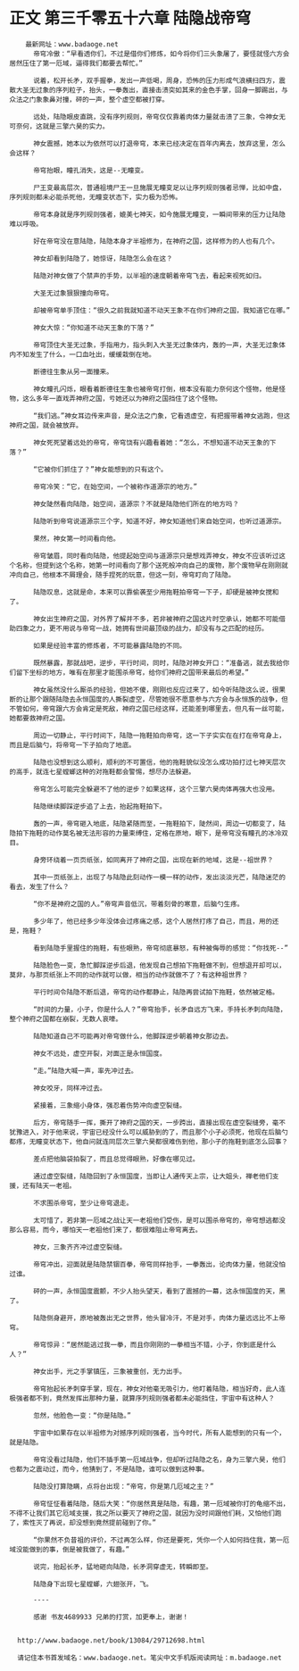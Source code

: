 # 正文 第三千零五十六章 陆隐战帝穹
        最新网址：www.badaoge.net
          帝穹冷傲：“早看透你们，不过是借你们修炼，如今将你们三头象屠了，要怪就怪六方会居然压住了第一厄域，逼得我们都要去帮忙。”
      
          说着，松开长矛，双手握拳，发出一声低喝，周身，恐怖的压力形成气浪横扫四方，震散大圣无过象的序列粒子，抬头，一拳轰出，直接击溃突如其来的金色手掌，回身一脚踢出，与众法之门象象鼻对撞，砰的一声，整个虚空都被打穿。
      
          远处，陆隐眼皮直跳，没有序列规则，帝穹仅仅靠着肉体力量就击溃了三象，令神女无可奈何，这就是三擎六昊的实力。
      
          神女震撼，她本以为依然可以打退帝穹，本来已经决定在百年内离去，放弃这里，怎么会这样？
      
          帝穹抬眼，瞳孔消失，这是--无瞳变。
      
          尸王变最高层次，普通祖境尸王一旦施展无瞳变足以让序列规则强者忌惮，比如中盘，序列规则都未必能杀死他，无瞳变状态下，实力极为恐怖。
      
          帝穹本身就是序列规则强者，媲美七神天，如今施展无瞳变，一瞬间带来的压力让陆隐难以呼吸。
      
          好在帝穹没在意陆隐，陆隐本身才半祖修为，在神府之国，这样修为的人也有几个。
      
          神女却看到陆隐了，她惊讶，陆隐怎么会在这？
      
          陆隐对神女做了个禁声的手势，以半祖的速度朝着帝穹飞去，看起来视死如归。
      
          大圣无过象狠狠撞向帝穹。
      
          却被帝穹单手顶住：“很久之前我就知道不动天王象不在你们神府之国，我知道它在哪。”
      
          神女大惊：“你知道不动天王象的下落？”
      
          帝穹顶住大圣无过象，手指用力，指头刺入大圣无过象体内，轰的一声，大圣无过象体内不知发生了什么，一口血吐出，缓缓栽倒在地。
      
          断德往生象从另一面撞来。
      
          神女瞳孔闪烁，眼看着断德往生象也被帝穹打倒，根本没有能力奈何这个怪物，他是怪物，这么多年一直戏弄神府之国，亏她还以为神府之国挡住了这个怪物。
      
          “我们逃。”神女耳边传来声音，是众法之门象，它看透虚空，有把握带着神女逃跑，但这神府之国，就会被放弃。
      
          神女死死望着远处的帝穹，帝穹饶有兴趣看着她：“怎么，不想知道不动天王象的下落？”
      
          “它被你们抓住了？”神女能想到的只有这个。
      
          帝穹冷笑：“它，在始空间，一个被称作道源宗的地方。”
      
          神女陡然看向陆隐，始空间，道源宗？不就是陆隐他们所在的地方吗？
      
          陆隐听到帝穹说道源宗三个字，知道不好，神女知道他们来自始空间，也听过道源宗。
      
          果然，神女第一时间看向他。
      
          帝穹皱眉，同时看向陆隐，他提起始空间与道源宗只是想戏弄神女，神女不应该听过这个名称，但提到这个名称，她第一时间看向了那个送死般冲向自己的废物，那个废物早在刚刚就冲向自己，他根本不屑理会，随手捏死的玩意，但这一刻，帝穹盯向了陆隐。
      
          陆隐叹息，这就是命，本来可以靠偷袭至少用拖鞋拍帝穹一下子，却硬是被神女搅和了。
      
          神女出生神府之国，对外界了解并不多，若非被神府之国这片时空承认，她都不可能借助四象之力，更不用说与帝穹一战，她拥有世间最顶级的战力，却没有与之匹配的经历。
      
          如果是经验丰富的修炼者，不可能暴露陆隐的不同。
      
          既然暴露，那就战吧，逆步，平行时间，同时，陆隐对神女开口：“准备逃，就去我给你们留下坐标的地方，唯有在那里才能围杀帝穹，给你们神府之国带来最后的希望。”
      
          神女虽然没什么厮杀的经验，但她不傻，刚刚也反应过来了，如今听陆隐这么说，很果断的让那个跟随陆隐去永恒国度的人撕裂虚空，尽管她很不愿意参与六方会与永恒族的战争，但不管如何，帝穹跟六方会肯定是死敌，神府之国已经这样，还能差到哪里去，但凡有一丝可能，她都要救神府之国。
      
          周边一切静止，平行时间下，陆隐一拖鞋拍向帝穹，这一下子实实在在打在帝穹身上，而且是后脑勺，将帝穹一下子拍向了地底。
      
          陆隐也没想到这么顺利，顺利的不可置信，他的拖鞋貌似没怎么成功拍打过七神天层次的高手，就连七星螳螂这种的对拖鞋都会警惕，想尽办法躲避。
      
          帝穹怎么可能完全躲避不了他的逆步？如果这样，这个三擎六昊肉体再强大也没用。
      
          陆隐继续脚踩逆步追了上去，抬起拖鞋拍下。
      
          轰的一声，帝穹砸入地底，陆隐紧随而至，一拖鞋拍下，陡然间，周边一切都变了，陆隐拍下拖鞋的动作莫名被无法形容的力量束缚住，定格在原地，眼下，是帝穹没有瞳孔的冰冷双目。
      
          身旁环绕着一页页纸张，如同离开了神府之国，出现在新的地域，这是--祖世界？
      
          其中一页纸张上，出现了与陆隐此刻动作一模一样的动作，发出淡淡光芒，陆隐迷茫的看去，发生了什么？
      
          “你不是神府之国的人。”帝穹声音低沉，带着刻骨的寒意，后脑勺生疼。
      
          多少年了，他已经多少年没体会过疼痛之感，这个人居然打疼了自己，而且，用的还是，拖鞋？
      
          看到陆隐手里握住的拖鞋，有些眼熟，帝穹彻底暴怒，有种被侮辱的感觉：“你找死--”
      
          陆隐脸色一变，急忙脚踩逆步后退，他发现自己想拍下拖鞋做不到，但想退开却可以，莫非，与那页纸张上不同的动作就可以做，相当的动作就做不了？有这种祖世界？
      
          平行时间令陆隐不断后退，帝穹的动作都静止，陆隐再尝试拍下拖鞋，依然被定格。
      
          “时间的力量，小子，你是什么人？”帝穹抬手，长矛自远方飞来，手持长矛刺向陆隐，整个神府之国都在崩裂，无数人哀嚎。
      
          陆隐知道自己不可能再对帝穹做什么，他脚踩逆步朝着神女那边去。
      
          神女不远处，虚空开裂，对面正是永恒国度。
      
          “走。”陆隐大喊一声，率先冲过去。
      
          神女咬牙，同样冲过去。
      
          紧接着，三象缩小身体，强忍着伤势冲向虚空裂缝。
      
          后方，帝穹随手一挥，撕开了神府之国的天，一步跨出，直接出现在虚空裂缝旁，毫不犹豫进入，对于他来说，宇宙已经没什么可以威胁到的了，而且那个小子必须死，他现在后脑勺都疼，无瞳变状态下，他自问就连同层次三擎六昊都很难伤到他，那小子的拖鞋到底怎么回事？
      
          差点把他脑袋拍裂了，而且总觉得眼熟，好像在哪见过。
      
          通过虚空裂缝，陆隐回到了永恒国度，当即让人通传天上宗，让大姐头，禅老他们支援，还有陆天一老祖。
      
          不求围杀帝穹，至少让帝穹退走。
      
          太可惜了，若非第一厄域之战让天一老祖他们受伤，是可以围杀帝穹的，帝穹想逃都没那么容易，而今，哪怕天一老祖他们来了，都很难阻止帝穹离去。
      
          神女，三象齐齐冲过虚空裂缝。
      
          帝穹冲出，迎面就是陆隐禁锢百拳，帝穹同样抬手，一拳轰出，论肉体力量，他就没怕过谁。
      
          砰的一声，永恒国度震颤，不少人抬头望天，看到了震撼的一幕，这永恒国度的天，黑了。
      
          陆隐侧身避开，原地被轰出无之世界，他头冒冷汗，不是对手，肉体力量远远比不上帝穹。
      
          帝穹惊异：“居然能逃过我一拳，而且你刚刚的一拳相当不错，小子，你到底是什么人？”
      
          神女出手，光之手掌镇压，三象被重创，无力出手。
      
          帝穹抬起长矛刺穿手掌，现在，神女对他毫无吸引力，他盯着陆隐，相当好奇，此人连极强者都不到，竟然发挥出那种力量，就算序列规则强者都未必能挡住，宇宙中有这种人？
      
          忽然，他脸色一变：“你是陆隐。”
      
          宇宙中如果存在以半祖修为对撼序列规则强者，当今时代，所有人能想到的只有一个，就是陆隐。
      
          帝穹没看过陆隐，他们不插手第一厄域战争，但却听过陆隐之名，身为三擎六昊，他们也都为之震动过，而今，他猜到了，不是陆隐，谁可以做到这种事。
      
          陆隐没打算隐瞒，点将台出现：“帝穹，你是第几厄域之主？”
      
          帝穹怔怔看着陆隐，随后大笑：“你居然真是陆隐，有趣，第一厄域被你打的龟缩不出，不得不让我们其它厄域支援，我之所以要灭了神府之国，就因为没时间跟他们耗，又怕他们跑了，索性灭了再说，却没想到竟然提前碰到了你。”
      
          “你果然不负昔祖的评价，不过再怎么样，你还是要死，凭你一个人如何挡住我，第一厄域没能做到的事，倒是被我做了，有趣。”
      
          说完，抬起长矛，猛地砸向陆隐，长矛洞穿虚无，转瞬即至。
      
          陆隐身下出现七星螳螂，六翅张开，飞。
      
          ----
      
          感谢 书友4689933 兄弟的打赏，加更奉上，谢谢！
      
      
      http://www.badaoge.net/book/13084/29712698.html
      
      请记住本书首发域名：www.badaoge.net。笔尖中文手机版阅读网址：m.badaoge.net